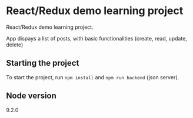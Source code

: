 # React/Redux demo learning project

React/Redux demo learning project.

App dispays a list of posts, with basic functionalities (create, read, update, delete)

## Starting the project

To start the project, run `npm install` and `npm run backend` (json server).

## Node version

9.2.0